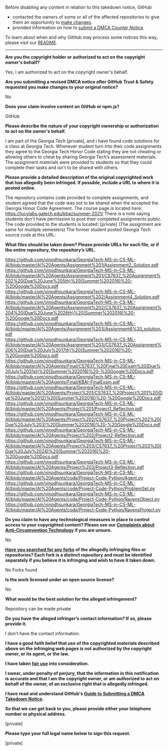 Before disabling any content in relation to this takedown notice, GitHub
- contacted the owners of some or all of the affected repositories to give them an opportunity to [make changes](https://docs.github.com/en/github/site-policy/dmca-takedown-policy#a-how-does-this-actually-work).
- provided information on how to [submit a DMCA Counter Notice](https://docs.github.com/en/articles/guide-to-submitting-a-dmca-counter-notice).

To learn about when and why GitHub may process some notices this way, please visit our [README](https://github.com/github/dmca/blob/master/README.md#anatomy-of-a-takedown-notice).

---

**Are you the copyright holder or authorized to act on the copyright owner's behalf?**

Yes, I am authorized to act on the copyright owner's behalf.

**Are you submitting a revised DMCA notice after GitHub Trust & Safety requested you make changes to your original notice?**

No

**Does your claim involve content on GitHub or npm.js?**

GitHub

**Please describe the nature of your copyright ownership or authorization to act on the owner's behalf.**

I am part of the Georgia Tech [private], and I have found code solutions for a class at Georgia Tech. Whenever student turn into their code assignments they agree to the Georgia Tech Honor Code stating they are not cheating or allowing others to cheat by sharing Georgia Tech’s assessment materials. The assignment materials were provided to students so that they could complete their tasks and isn't to be shared with others.

**Please provide a detailed description of the original copyrighted work that has allegedly been infringed. If possible, include a URL to where it is posted online.**

The repository contains code provided to complete assignments, and student agreed that the code was not to be shared when the accepted the Georgia Honor Code Agreement. The course page is located here: https://lucylabs.gatech.edu/kbai/summer-2021/ There is a note saying students don't have permission to post their completed assignments public. The code provided to the students is located: [private]
(The assignment are same for multiple semesters)
The former student posted Georgia Tech source code at this URL:

**What files should be taken down? Please provide URLs for each file, or if the entire repository, the repository’s URL.**

https://github.com/vinodhsunkara/GeorgiaTech-MS-in-CS-ML-AI/blob/master/AI%20Agents/Assignment%201/Assignment2_Solution.pdf  
https://github.com/vinodhsunkara/GeorgiaTech-MS-in-CS-ML-AI/blob/master/AI%20Agents/Assignment%201/CS7637_%20Assignment%202%20(Due%20June%205th)%20(Summer%202016)%20-%20Google%20Docs.pdf  
https://github.com/vinodhsunkara/GeorgiaTech-MS-in-CS-ML-AI/blob/master/AI%20Agents/Assignment%202/Assignment4_Solution.pdf  
https://github.com/vinodhsunkara/GeorgiaTech-MS-in-CS-ML-AI/blob/master/AI%20Agents/Assignment%202/CS7637_%20Assignment%204%20(Due%20June%2026th)%20(Summer%202016)%20-%20Google%20Docs.pdf  
https://github.com/vinodhsunkara/GeorgiaTech-MS-in-CS-ML-AI/blob/master/AI%20Agents/Assignment%203/Assignment6%20_solution.pdf  
https://github.com/vinodhsunkara/GeorgiaTech-MS-in-CS-ML-AI/blob/master/AI%20Agents/Assignment%203/CS7637_%20Assignment%206%20(Due%20July%2017th)%20(Summer%202016)%20-%20Google%20Docs.pdf  
https://github.com/vinodhsunkara/GeorgiaTech-MS-in-CS-ML-AI/blob/master/AI%20Agents/Final/CS7637_%20Final%20Exam%20(Due%20July%2031st)%20(Summer%202016)%20-%20Google%20Docs.pdf  
https://github.com/vinodhsunkara/GeorgiaTech-MS-in-CS-ML-AI/blob/master/AI%20Agents/Final/KBAI-FinalExam.pdf  
https://github.com/vinodhsunkara/GeorgiaTech-MS-in-CS-ML-AI/blob/master/AI%20Agents/Project%201/CS7637_%20Project%201%20(Due%20June%2012)%20(Summer%202016)%20-%20Google%20Docs.pdf  
https://github.com/vinodhsunkara/GeorgiaTech-MS-in-CS-ML-AI/blob/master/AI%20Agents/Project%201/Project1_Reflection.pdf  
https://github.com/vinodhsunkara/GeorgiaTech-MS-in-CS-ML-AI/blob/master/AI%20Agents/Project%202/CS7637_%20Project%202%20(Due%20July%203)%20(Summer%202016)%20-%20Google%20Docs.pdf  
https://github.com/vinodhsunkara/GeorgiaTech-MS-in-CS-ML-AI/blob/master/AI%20Agents/Project%202/Project2-Reflection.pdf  
https://github.com/vinodhsunkara/GeorgiaTech-MS-in-CS-ML-AI/blob/master/AI%20Agents/Project%203/CS7637_%20Project%203%20(Due%20July%2024)%20(Summer%202016)%20-%20Google%20Docs.pdf  
https://github.com/vinodhsunkara/GeorgiaTech-MS-in-CS-ML-AI/blob/master/AI%20Agents/Project%203/Project3-Reflection.pdf  
https://github.com/vinodhsunkara/GeorgiaTech-MS-in-CS-ML-AI/blob/master/AI%20Agents/code/Project-Code-Python/Agent.py  
https://github.com/vinodhsunkara/GeorgiaTech-MS-in-CS-ML-AI/blob/master/AI%20Agents/code/Project-Code-Python/ProblemSet.py  
https://github.com/vinodhsunkara/GeorgiaTech-MS-in-CS-ML-AI/blob/master/AI%20Agents/code/Project-Code-Python/RavensObject.py  
https://github.com/vinodhsunkara/GeorgiaTech-MS-in-CS-ML-AI/blob/master/AI%20Agents/code/Project-Code-Python/RavensProject.py  

**Do you claim to have any technological measures in place to control access to your copyrighted content? Please see our <a href="https://docs.github.com/articles/guide-to-submitting-a-dmca-takedown-notice#complaints-about-anti-circumvention-technology">Complaints about Anti-Circumvention Technology</a> if you are unsure.**

No

**<a href="https://docs.github.com/articles/dmca-takedown-policy#b-what-about-forks-or-whats-a-fork">Have you searched for any forks</a> of the allegedly infringing files or repositories? Each fork is a distinct repository and must be identified separately if you believe it is infringing and wish to have it taken down.**

No Forks found

**Is the work licensed under an open source license?**

No

**What would be the best solution for the alleged infringement?**

Repository can be made private

**Do you have the alleged infringer’s contact information? If so, please provide it.**

I don't have the contact information.

**I have a good faith belief that use of the copyrighted materials described above on the infringing web pages is not authorized by the copyright owner, or its agent, or the law.**

**I have taken <a href="https://www.lumendatabase.org/topics/22">fair use</a> into consideration.**

**I swear, under penalty of perjury, that the information in this notification is accurate and that I am the copyright owner, or am authorized to act on behalf of the owner, of an exclusive right that is allegedly infringed.**

**I have read and understand GitHub's <a href="https://docs.github.com/articles/guide-to-submitting-a-dmca-takedown-notice/">Guide to Submitting a DMCA Takedown Notice</a>.**

**So that we can get back to you, please provide either your telephone number or physical address.**

[private]

**Please type your full legal name below to sign this request.**

[private]
